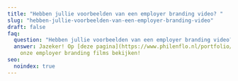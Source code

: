 ```yaml
---
title: "Hebben jullie voorbeelden van een employer branding video? "
slug: "hebben-jullie-voorbeelden-van-een-employer-branding-video"
draft: false
faq:
  question: "Hebben jullie voorbeelden van een employer branding video? "
  answer: Jazeker! Op [deze pagina](https://www.philenflo.nl/portfolio/) kan je al
    onze employer branding films bekijken!
seo:
  noindex: true
---
```

